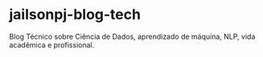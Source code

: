 # jailsonpj-blog-tech
Blog Técnico sobre Ciência de Dados, aprendizado de máquina, NLP, vida acadêmica e profissional.
